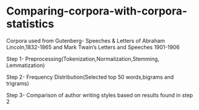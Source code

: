 # Comparing-corpora-with-corpora-statistics
Corpora used from Gutenberg- Speeches & Letters of Abraham Lincoln,1832-1865  and  Mark Twain’s Letters and Speeches 1901-1906

Step 1- Preprocessing(Tokenization,Normalization,Stemming, Lemmatization)

Step 2- Frequency Distribution(Selected top 50 words,bigrams and trigrams)

Step 3- Comparison of author writing styles based on results found in step 2
